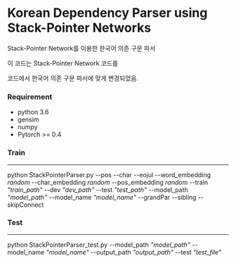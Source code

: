 
# Korean Dependency Parser using Stack-Pointer Networks
Stack-Pointer Network를 이용한 한국어 의존 구문 파서 

이 코드는 Stack-Pointer Network 코드를 

[1]: https://github.com/XuezheMax/NeuroNLP2	"NeuroNLP2"

 코드에서 한국어 의존 구문 파서에 맞게 변경되었음.

### Requirement
- python 3.6
- gensim
- numpy
- Pytorch >= 0.4

### Train

------

python StackPointerParser.py  --pos --char --eojul --word_embedding *random* --char_embedding *random* --pos_embedding *random* --train *"train_path"* --dev *"dev_path"* --test *"test_path"* --model_path *"model_path"* --model_name *"model_name"* --grandPar --sibling --skipConnect

### Test

------

python StackPointerParser_test.py --model_path *"model_path"* --model_name *"model_name"* --output_path *"output_path"* --test *"test_file"* 

